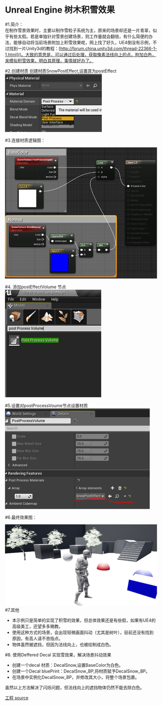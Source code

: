 # Unreal Engine 树木积雪效果


#1.简介：  
在制作雪景效果时，主要以制作雪粒子系统为主，原来的场景却还是一片青翠，似乎有些太假。若是单独针对雪景创建场景，则工作量就会翻倍，有什么简便的办法，能够自动将当前场景附加上积雪效果呢，网上找了好久，UE4倒没有示例，不过找到一片Unity3d的教程：[http://forum.china.unity3d.com/thread-22366-1-1.html]()。大致的意思是，可以通过后处理，获取像素法线向上的点，附加白色，来模拟积雪效果，明白其原理，事情就好办了。

#2.创建材质
创建材质SnowPostEffect,设置其为postEffect  
![](res/PostEffectSetting.png)  

#3.连接材质逻辑图：  

![](res/SnowEffect_Mat.png)  

#4. 添加postEffectVolume 节点
![](res/PostProcessVolume.png)  

#5.设置对postProcessVoume节点设置材质    
![](res/SetPostMat.png) 

#6.最终效果图：

![](res/PostEffectSnow.png) 
#7.其他
- 本示例只是简单的实现了积雪的效果，但总体效果还是有些假，如果有UE4的高级美工，还望多多赐教。
- 使用这种方式的场景，会出现轻微画面抖动（尤其是树叶），目前还没有找到原因，有高人请不吝指点。
- 物体虽然被遮挡，但因为法线向上，也被绘制成白色。

#8. 使用Deffered Decal 实现雪效果，解决场景抖动效果
- 创建一个decal 材质：DecalSnow,设置BaseColor为白色。
- 创建一个Decal bluePrint：DecalSnow_BP,将材质赋予DecalSnow_BP。
- 在场景中实例化DecalSnow_BP，并修改其大小，将整个场景包裹。


虽然以上方法解决了闪烁问题，但法线向上的遮挡物体仍然不能去除白色。

 [工程 source](https://github.com/longlongwaytogo/UE4_Learn/tree/master/BluePrint/PostSnowEffect)